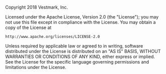 Copyright 2018 Vestmark, Inc.

Licensed under the Apache License, Version 2.0 (the "License"); you may not use this file except 
in compliance with the License. You may obtain a copy of the License at

    http://www.apache.org/licenses/LICENSE-2.0

Unless required by applicable law or agreed to in writing, software distributed under the License
is distributed on an "AS IS" BASIS, WITHOUT WARRANTIES OR CONDITIONS OF ANY KIND, either express 
or implied. See the License for the specific language governing permissions and limitations under
the License.